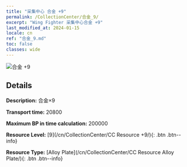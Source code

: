 ```yaml
---
title: "采集中心 合金 +9"
permalink: /CollectionCenter/合金_9/
excerpt: "Wing Fighter 采集中心合金 +9"
last_modified_at: 2024-01-15
locale: cn
ref: "合金_9.md"
toc: false
classes: wide
---
```



![合金 +9](/images/cc/CC_Alloy_Plate_6.png)

## Details

  **Description:** 合金×9

  **Transport time:** 20800

  **Maximum BP in time calculation:** 200000

  **Resource Level:** [9](/cn/CollectionCenter/CC Resource +9/){: .btn .btn--info}

  **Resource Type:** [Alloy Plate](/cn/CollectionCenter/CC Resource Alloy Plate/){: .btn .btn--info}

